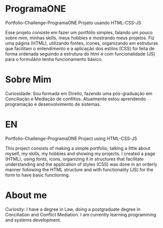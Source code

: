 # ProgramaONE

Portfolio-Challenge-ProgramaONE
Projeto usando HTML-CSS-JS

Esse projeto consiste em fazer um portfólio simples, falando um pouco sobre mim, minhas skills, meus hobbies e mostrando meus projetos. Fiz uma página (HTML), utilizando fontes, icones, organizando em estruturas que facilitam o entendimento e a aplicação dos estilos (CSS) foi feita de forma ordenada seguindo a estrutura do html e com funcionalidade (JS) para o formulário tenha funcionamento básico.

# Sobre Mim

Curiosidade: Sou formada em Direito, fazendo uma pós-graduação em Conciliação e Mediação de conflitos. Atualmente estou aprendendo programação e desenvolvimento de sistemas.

# EN

Portfolio-Challenge-ProgramaONE
Project using HTML-CSS-JS

This project consists of making a simple portfolio, talking a little about myself, my skills, my hobbies and showing my projects. I created a page (HTML), using fonts, icons, organizing it in structures that facilitate understanding and the application of styles (CSS) was done in an orderly manner following the HTML structure and with functionality (JS) for the form to have basic functioning.
# About me
Curiosity: I have a degree in Law, doing a postgraduate degree in Conciliation and Conflict Mediation. I am currently learning programming and systems development.
